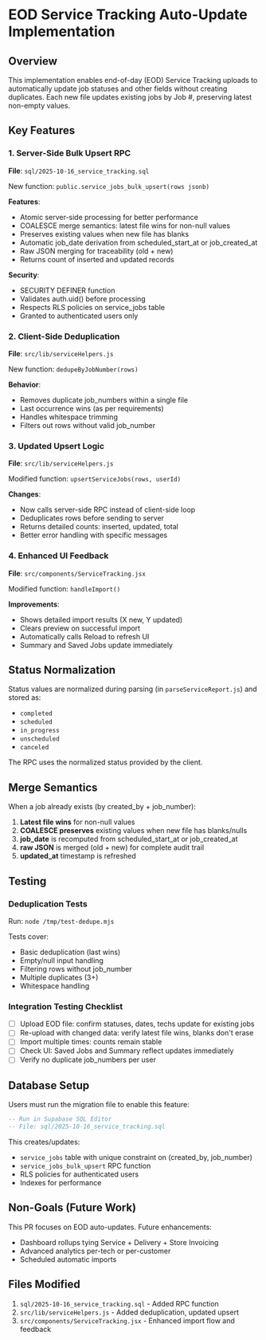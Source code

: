 # EOD Service Tracking Auto-Update Implementation

## Overview
This implementation enables end-of-day (EOD) Service Tracking uploads to automatically update job statuses and other fields without creating duplicates. Each new file updates existing jobs by Job #, preserving latest non-empty values.

## Key Features

### 1. Server-Side Bulk Upsert RPC
**File**: `sql/2025-10-16_service_tracking.sql`

New function: `public.service_jobs_bulk_upsert(rows jsonb)`

**Features**:
- Atomic server-side processing for better performance
- COALESCE merge semantics: latest file wins for non-null values
- Preserves existing values when new file has blanks
- Automatic job_date derivation from scheduled_start_at or job_created_at
- Raw JSON merging for traceability (old + new)
- Returns count of inserted and updated records

**Security**:
- SECURITY DEFINER function
- Validates auth.uid() before processing
- Respects RLS policies on service_jobs table
- Granted to authenticated users only

### 2. Client-Side Deduplication
**File**: `src/lib/serviceHelpers.js`

New function: `dedupeByJobNumber(rows)`

**Behavior**:
- Removes duplicate job_numbers within a single file
- Last occurrence wins (as per requirements)
- Handles whitespace trimming
- Filters out rows without valid job_number

### 3. Updated Upsert Logic
**File**: `src/lib/serviceHelpers.js`

Modified function: `upsertServiceJobs(rows, userId)`

**Changes**:
- Now calls server-side RPC instead of client-side loop
- Deduplicates rows before sending to server
- Returns detailed counts: inserted, updated, total
- Better error handling with specific messages

### 4. Enhanced UI Feedback
**File**: `src/components/ServiceTracking.jsx`

Modified function: `handleImport()`

**Improvements**:
- Shows detailed import results (X new, Y updated)
- Clears preview on successful import
- Automatically calls Reload to refresh UI
- Summary and Saved Jobs update immediately

## Status Normalization

Status values are normalized during parsing (in `parseServiceReport.js`) and stored as:
- `completed`
- `scheduled`
- `in_progress`
- `unscheduled`
- `canceled`

The RPC uses the normalized status provided by the client.

## Merge Semantics

When a job already exists (by created_by + job_number):

1. **Latest file wins** for non-null values
2. **COALESCE preserves** existing values when new file has blanks/nulls
3. **job_date** is recomputed from scheduled_start_at or job_created_at
4. **raw JSON** is merged (old + new) for complete audit trail
5. **updated_at** timestamp is refreshed

## Testing

### Deduplication Tests
Run: `node /tmp/test-dedupe.mjs`

Tests cover:
- Basic deduplication (last wins)
- Empty/null input handling
- Filtering rows without job_number
- Multiple duplicates (3+)
- Whitespace handling

### Integration Testing Checklist
- [ ] Upload EOD file: confirm statuses, dates, techs update for existing jobs
- [ ] Re-upload with changed data: verify latest file wins, blanks don't erase
- [ ] Import multiple times: counts remain stable
- [ ] Check UI: Saved Jobs and Summary reflect updates immediately
- [ ] Verify no duplicate job_numbers per user

## Database Setup

Users must run the migration file to enable this feature:

```sql
-- Run in Supabase SQL Editor
-- File: sql/2025-10-16_service_tracking.sql
```

This creates/updates:
- `service_jobs` table with unique constraint on (created_by, job_number)
- `service_jobs_bulk_upsert` RPC function
- RLS policies for authenticated users
- Indexes for performance

## Non-Goals (Future Work)

This PR focuses on EOD auto-updates. Future enhancements:
- Dashboard rollups tying Service + Delivery + Store Invoicing
- Advanced analytics per-tech or per-customer
- Scheduled automatic imports

## Files Modified

1. `sql/2025-10-16_service_tracking.sql` - Added RPC function
2. `src/lib/serviceHelpers.js` - Added deduplication, updated upsert
3. `src/components/ServiceTracking.jsx` - Enhanced import flow and feedback
